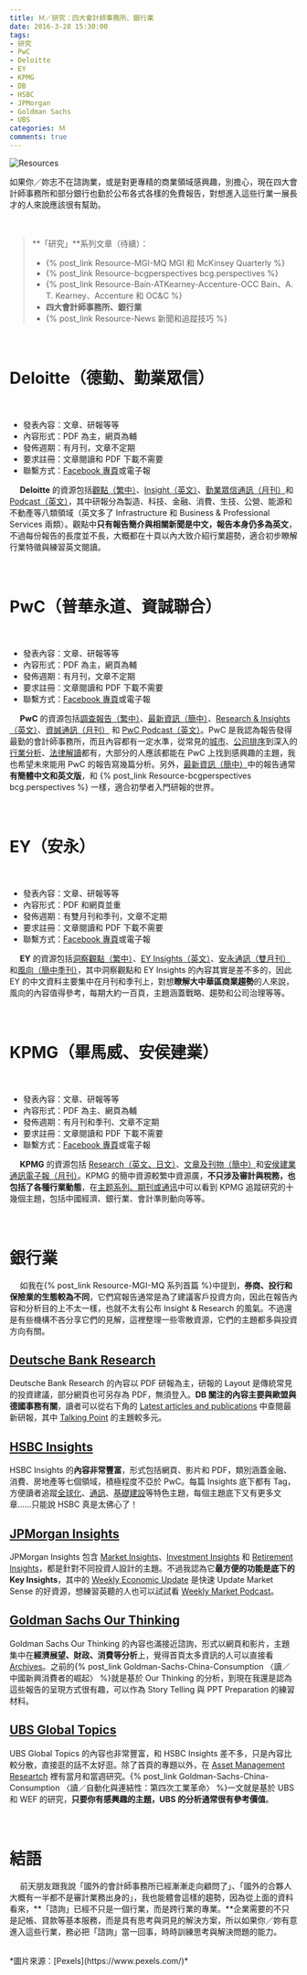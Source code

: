 ```yaml
---
title: Ｍ／研究：四大會計師事務所、銀行業
date: 2016-3-28 15:30:00
tags: 
- 研究
- PwC
- Deloitte
- EY
- KPMG
- DB
- HSBC
- JPMorgan
- Goldman Sachs
- UBS
categories: Ｍ
comments: true
---
```

![Resources](https://imgur.com/4H8Y8ew.jpg)

如果你／妳志不在諮詢業，或是對更專精的商業領域感興趣，別擔心，現在四大會計師事務所和部分銀行也勤於公布各式各樣的免費報告，對想進入這些行業一展長才的人來說應該很有幫助。
<!--more-->

　
> **「研究」**系列文章（待續）：
> * {% post_link Resource-MGI-MQ MGI 和 McKinsey Quarterly %}
> * {% post_link Resource-bcgperspectives bcg.perspectives %}
> * {% post_link Resource-Bain-ATKearney-Accenture-OCC Bain、A. T. Kearney、Accenture 和 OC&C %}
> * **四大會計師事務所、銀行業**
> * {% post_link Resource-News 新聞和追蹤技巧 %}

　
# Deloitte（德勤、勤業眾信）

　
* 發表內容：文章、研報等等
* 內容形式：PDF 為主，網頁為輔
* 發佈週期：有月刊，文章不定期
* 要求註冊：文章閱讀和 PDF 下載不需要
* 聯繫方式：[Facebook 專頁](https://www.facebook.com/DeloitteTaiwan)或電子報

　
**Deloitte** 的資源包括[觀點（繁中）](http://www2.deloitte.com/tw/tc/industries/financial-services.html)、[Insight（英文）](http://www2.deloitte.com/uk/en/misc/litetopicpage.MF-UK-Tags.insight.html)、[勤業眾信通訊（月刊）](http://www2.deloitte.com/tw/tc/pages/about-deloitte/articles/monthly-newsletters.html)和 [Podcast（英文）](http://www2.deloitte.com/global/en/pages/about-deloitte/articles/podcasts-deloitte-global-insights.html)，其中研報分為製造、科技、金融、消費、生技、公營、能源和不動產等八類領域（英文多了 Infrastructure 和 Business & Professional Services 兩類）。觀點中**只有報告簡介與相關新聞是中文，報告本身仍多為英文**，不過每份報告的長度並不長，大概都在十頁以內大致介紹行業趨勢，適合初步瞭解行業特徵與練習英文閱讀。

　
# PwC（普華永道、資誠聯合）

　
* 發表內容：文章、研報等等
* 內容形式：PDF 為主，網頁為輔
* 發佈週期：有月刊，文章不定期
* 要求註冊：文章閱讀和 PDF 下載不需要
* 聯繫方式：[Facebook 專頁](https://www.facebook.com/PwC.TW)或電子報

　
**PwC** 的資源包括[調查報告（繁中）](http://www.pwc.tw/zh/publications/publ-report.html)、[最新資訊（簡中）](http://www.pwccn.com/home/chi/libraryindex_chi.html)、[Research & Insights（英文）](http://www.pwc.com/gx/en/research-insights.html)、[資誠通訊（月刊）](http://www.pwc.tw/zh/publications/events-and-trends.html) 和 [PwC Podcast（英文）](http://www.pwc.com/us/en/cfodirect/multimedia/podcasts.html)。PwC 是我認為報告發得最勤的會計師事務所，而且內容都有一定水準，從常見的[城市](http://www.pwc.com/us/en/cities-of-opportunity.html)、[公司排序](http://www.pwc.com/gx/en/services/audit-assurance/publications/top100-market-capitalisation.html)到深入的[行業分析](http://www.pwc.tw/zh/industries/publications/healthcare-zh.html)、[法律解讀](http://www.pwccn.com/home/chi/auto_legal_feb2016_chi.html)都有，大部分的人應該都能在 PwC 上找到感興趣的主題，我也希望未來能用 PwC 的報告寫幾篇分析。另外，[最新資訊（簡中）](http://www.pwccn.com/home/chi/libraryindex_chi.html)中的報告通常**有簡體中文和英文版**，和 {% post_link Resource-bcgperspectives bcg.perspectives %} 一樣，適合初學者入門研報的世界。

　
# EY（安永）

　
* 發表內容：文章、研報等等
* 內容形式：PDF 和網頁並重
* 發佈週期：有雙月刊和季刊，文章不定期
* 要求註冊：文章閱讀和 PDF 下載不需要
* 聯繫方式：[Facebook 專頁](https://www.facebook.com/EY-195665063800329/)或電子報

　
**EY** 的資源包括[洞察觀點（繁中）](http://www.ey.com/TW/zh_TW/Issues)、[EY Insights（英文）](http://www.ey.com/GL/en/Issues/Insights)、[安永通訊（雙月刊）](http://www.ey.com/TW/zh_TW/Newsroom/EY-newsletter)和[風向（簡中季刊）](https://webforms.ey.com/CN/zh/Issues/EY-On-the-Beam)，其中洞察觀點和 EY Insights 的內容其實是差不多的，因此 EY 的中文資料主要集中在月刊和季刊上，對想**瞭解大中華區商業趨勢**的人來說，風向的內容值得參考，每期大約一百頁，主題涵蓋戰略、趨勢和公司治理等等。

　
# KPMG（畢馬威、安侯建業）

　
* 發表內容：文章、研報等等
* 內容形式：PDF 為主、網頁為輔
* 發佈週期：有月刊和季刊、文章不定期
* 要求註冊：文章閱讀和 PDF 下載不需要
* 聯繫方式：[Facebook 專頁](https://www.facebook.com/KPMGinTaiwan/)或電子報

　
**KPMG** 的資源包括 [Research（英文、日文）](http://www.kpmg.com/cn/en/issuesandinsights/articlespublications/Pages/default.aspx)、[文章及刊物（簡中）](http://www.kpmg.com/cn/zh/issuesandinsights/articlespublications/pages/default.aspx)和[安侯建業通訊電子報（月刊）](http://www.kpmg.com/TW/zh/IssuesAndInsights/publication/KPMGmonthly/Pages/default.aspx)。KPMG 的簡中資源較繁中資源廣，**不只涉及審計與稅務，也包括了各種行業動態**，在[主题系列、期刊或通讯](http://www.kpmg.com/CN/zh/IssuesAndInsights/ArticlesPublications/Publicationseries/Pages/default.aspx)中可以看到 KPMG 追蹤研究的十幾個主題，包括中國經濟、銀行業、會計準則動向等等。

　
# 銀行業

　
如我在{% post_link Resource-MGI-MQ 系列首篇 %}中提到，**券商、投行和保險業的生態較為不同**，它們寫報告通常是為了建議客戶投資方向，因此在報告內容和分析目的上不太一樣，也就不太有公布 Insight & Research 的風氣。不過還是有些機構不吝分享它們的見解，這裡整理一些零散資源，它們的主題都多與投資方向有關。

## [Deutsche Bank Research](https://www.dbresearch.com)

Deutsche Bank Research 的內容以 PDF 研報為主，研報的 Layout 是傳統常見的投資建議，部分網頁也可另存為 PDF，無須登入。**DB 關注的內容主要與歐盟與德國事務有關**，讀者可以從右下角的 [Latest articles and publications](https://www.dbresearch.com/servlet/reweb2.ReWEB?rwnode=DBR_INTERNET_EN-PROD$NAVIGATION&rwobj=HP_ARCHIV_LATESTPUBL.calias&rwsite=DBR_INTERNET_EN-PROD) 中查閱最新研報，其中 [Talking Point](http://s.mcknote.com/1RzapKh) 的主題較多元。

## [HSBC Insights](http://www.gbm.hsbc.com/insights)

HSBC Insights 的**內容非常豐富**，形式包括網頁、影片和 PDF，類別涵蓋金融、消費、房地產等七個領域，積極程度不亞於 PwC。每篇 Insights 底下都有 Tag，方便讀者追蹤[全球化](http://www.gbm.hsbc.com/insights/globalisation)、[通訊](http://www.gbm.hsbc.com/insights/telecommunications)、[基礎建設](http://www.gbm.hsbc.com/insights/infrastructure)等特色主題，每個主題底下又有更多文章……只能說 HSBC 真是太佛心了！

## [JPMorgan Insights](https://am.jpmorgan.com/us/en/asset-management/gim/adv/insights)

JPMorgan Insights 包含 [Market Insights](https://am.jpmorgan.com/us/en/asset-management/gim/adv/insights/market-insights)、[Investment Insights](https://am.jpmorgan.com/us/en/asset-management/gim/adv/insights/investment-insights) 和 [Retirement Insights](https://am.jpmorgan.com/us/en/asset-management/gim/adv/insights/retirement-insights)，都是針對不同投資人設計的主題。不過我認為它**最方便的功能是底下的 Key Insights**，其中的 [Weekly Economic Update](https://am.jpmorgan.com/blob-gim/1383280029532/83456/economic_update.pdf) 是快速 Update Market Sense 的好資源，想練習英聽的人也可以試試看 [Weekly Market Podcast](https://am.jpmorgan.com/us/en/asset-management/gim/adv/insights/market-insights/weekly-market-podcast)。

## [Goldman Sachs Our Thinking](http://www.goldmansachs.com/our-thinking/)

Goldman Sachs Our Thinking 的內容也滿接近諮詢，形式以網頁和影片，主題集中在**經濟展望、財政、消費等分析**上，覺得首頁太多資訊的人可以直接看 [Archives](http://www.goldmansachs.com/our-thinking/archive/index.html)。之前的{% post_link Goldman-Sachs-China-Consumption 〈讀／中國新興消費者的崛起〉 %}就是基於 Our Thinking 的分析，到現在我還是認為這些報告的呈現方式很有趣，可以作為 Story Telling 與 PPT Preparation 的練習材料。

## [UBS Global Topics](https://www.ubs.com/global/en.html)

UBS Global Topics 的內容也非常豐富，和 HSBC Insights 差不多，只是內容比較分散，直接逛的話不太好逛。除了首頁的專題以外，在 [Asset Management Researtch](https://www.ubs.com/global/en/asset_management/research.html) 裡有當月和當週研究。{% post_link Goldman-Sachs-China-Consumption 〈讀／自動化與連結性：第四次工業革命〉 %}一文就是基於 UBS 和 WEF 的研究，**只要你有感興趣的主題，UBS 的分析通常很有參考價值**。

　
# 結語

　
前天朋友跟我說「國外的會計師事務所已經漸漸走向顧問了」、「國外的合夥人大概有一半都不是審計業務出身的」，我也能體會這樣的趨勢，因為從上面的資料看來，**「諮詢」已經不只是一個行業，而是跨行業的專業。**企業需要的不只是記帳、貸款等基本服務，而是具有思考與洞見的解決方案，所以如果你／妳有意進入這些行業，務必把「諮詢」當一回事，時時訓練思考與解決問題的能力。

<br>
*圖片來源：[Pexels](https://www.pexels.com/)*